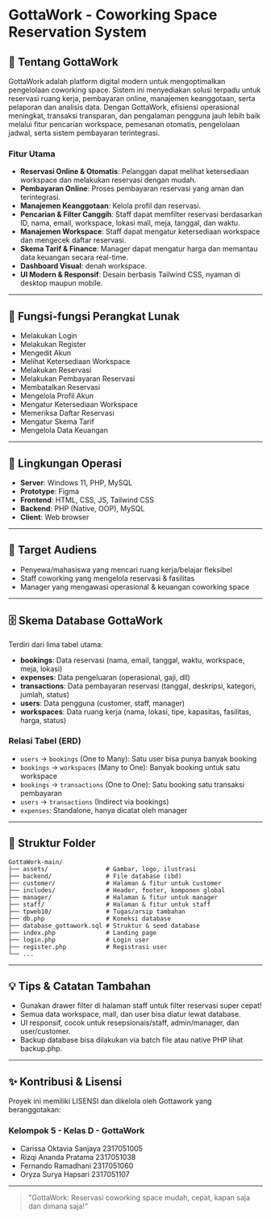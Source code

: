 # GottaWork - Coworking Space Reservation System

## 🚀 Tentang GottaWork
GottaWork adalah platform digital modern untuk mengoptimalkan pengelolaan coworking space. Sistem ini menyediakan solusi terpadu untuk reservasi ruang kerja, pembayaran online, manajemen keanggotaan, serta pelaporan dan analisis data. Dengan GottaWork, efisiensi operasional meningkat, transaksi transparan, dan pengalaman pengguna jauh lebih baik melalui fitur pencarian workspace, pemesanan otomatis, pengelolaan jadwal, serta sistem pembayaran terintegrasi.

### Fitur Utama
- **Reservasi Online & Otomatis**: Pelanggan dapat melihat ketersediaan workspace dan melakukan reservasi dengan mudah.
- **Pembayaran Online**: Proses pembayaran reservasi yang aman dan terintegrasi.
- **Manajemen Keanggotaan**: Kelola profil dan reservasi.
- **Pencarian & Filter Canggih**: Staff dapat memfilter reservasi berdasarkan ID, nama, email, workspace, lokasi mall, meja, tanggal, dan waktu.
- **Manajemen Workspace**: Staff dapat mengatur ketersediaan workspace dan mengecek daftar reservasi.
- **Skema Tarif & Finance**: Manager dapat mengatur harga dan memantau data keuangan secara real-time.
- **Dashboard Visual**: denah workspace.
- **UI Modern & Responsif**: Desain berbasis Tailwind CSS, nyaman di desktop maupun mobile.

---

## 🧩 Fungsi-fungsi Perangkat Lunak
- Melakukan Login
- Melakukan Register
- Mengedit Akun
- Melihat Ketersediaan Workspace
- Melakukan Reservasi
- Melakukan Pembayaran Reservasi
- Membatalkan Reservasi
- Mengelola Profil Akun
- Mengatur Ketersediaan Workspace
- Memeriksa Daftar Reservasi
- Mengatur Skema Tarif
- Mengelola Data Keuangan

---

## 🏢 Lingkungan Operasi
- **Server**: Windows 11, PHP, MySQL
- **Prototype**: Figma
- **Frontend**: HTML, CSS, JS, Tailwind CSS
- **Backend**: PHP (Native, OOP), MySQL
- **Client**: Web browser

---

## 🎯 Target Audiens
- Penyewa/mahasiswa yang mencari ruang kerja/belajar fleksibel
- Staff coworking yang mengelola reservasi & fasilitas
- Manager yang mengawasi operasional & keuangan coworking space

---

## 🗄️ Skema Database GottaWork
Terdiri dari lima tabel utama:
- **bookings**: Data reservasi (nama, email, tanggal, waktu, workspace, meja, lokasi)
- **expenses**: Data pengeluaran (operasional, gaji, dll)
- **transactions**: Data pembayaran reservasi (tanggal, deskripsi, kategori, jumlah, status)
- **users**: Data pengguna (customer, staff, manager)
- **workspaces**: Data ruang kerja (nama, lokasi, tipe, kapasitas, fasilitas, harga, status)

### Relasi Tabel (ERD)
- `users` → `bookings` (One to Many): Satu user bisa punya banyak booking
- `bookings` → `workspaces` (Many to One): Banyak booking untuk satu workspace
- `bookings` → `transactions` (One to One): Satu booking satu transaksi pembayaran
- `users` → `transactions` (Indirect via bookings)
- `expenses`: Standalone, hanya dicatat oleh manager

---

## 📁 Struktur Folder
```
GottaWork-main/
├── assets/                # Gambar, logo, ilustrasi
├── backend/               # File database (ibd)
├── customer/              # Halaman & fitur untuk customer
├── includes/              # Header, footer, komponen global
├── manager/               # Halaman & fitur untuk manager
├── staff/                 # Halaman & fitur untuk staff
├── tpweb10/               # Tugas/arsip tambahan
├── db.php                 # Koneksi database
├── database_gottawork.sql # Struktur & seed database
├── index.php              # Landing page
├── login.php              # Login user
├── register.php           # Registrasi user
└── ...
```

---

## 💡 Tips & Catatan Tambahan
- Gunakan drawer filter di halaman staff untuk filter reservasi super cepat!
- Semua data workspace, mall, dan user bisa diatur lewat database.
- UI responsif, cocok untuk resepsionais/staff, admin/manager, dan user/customer.
- Backup database bisa dilakukan via batch file atau native PHP lihat backup.php.

---

## ✨ Kontribusi & Lisensi
Proyek ini memiliki LISENSI dan dikelola oleh Gottawork yang beranggotakan:
### Kelompok 5 - Kelas D - GottaWork
- Carissa Oktavia Sanjaya 2317051005
- Rizqi Ananda Pratama 2317051038
- Fernando Ramadhani 2317051060
- Oryza Surya Hapsari 2317051107

---

> "GottaWork: Reservasi coworking space mudah, cepat, kapan saja dan dimana saja!"
